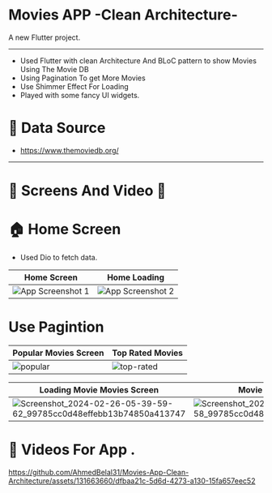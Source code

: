 # Movies APP  -Clean Architecture-
A new Flutter project.

<hr>


* Used Flutter with clean Architecture And BLoC pattern to show Movies Using The Movie DB
* Using Pagination To get More Movies
* Use Shimmer Effect For Loading 
* Played with some fancy UI widgets.
  



# 📌 Data Source 

* https://www.themoviedb.org/
<hr>

 # 📱 Screens And Video 🎥

# 🏠 Home Screen 

* Used Dio to fetch data.

|  Home Screen | Home Loading |
|---------|---------|
| ![App Screenshot 1](https://github.com/AhmedBelal31/Movies-App-Clean-Architecture/assets/131663660/84b5222c-f16d-426b-a057-9d9109463ecf) | ![App Screenshot 2](https://github.com/AhmedBelal31/Movies-App-Clean-Architecture/assets/131663660/bdbffb63-128a-4255-8aa1-78ade7b90327) |



# Use Pagintion 

 |  Popular Movies Screen | Top Rated Movies |
|---------|---------|
| ![popular](https://github.com/AhmedBelal31/Movies-App-Clean-Architecture/assets/131663660/2e66c568-501a-4823-b87b-2a500cd2fa01)|![top-rated](https://github.com/AhmedBelal31/Movies-App-Clean-Architecture/assets/131663660/ff54ac85-8ee0-4178-9d3b-1e1f4dde796a)|



 |  Loading Movie Movies Screen | Movie Details Screen |
|---------|---------|
| ![Screenshot_2024-02-26-05-39-59-62_99785cc0d48effebb13b74850a413747](https://github.com/AhmedBelal31/Movies-App-Clean-Architecture/assets/131663660/70a038ff-b4e8-47a1-a618-a6d819e1a00e)| ![Screenshot_2024-02-26-05-39-51-58_99785cc0d48effebb13b74850a413747](https://github.com/AhmedBelal31/Movies-App-Clean-Architecture/assets/131663660/0d1455ea-129d-40f1-8dff-18467fcaa2f5)|



# 🎥 Videos For App .


https://github.com/AhmedBelal31/Movies-App-Clean-Architecture/assets/131663660/dfbaa21c-5d6d-4273-a130-15fa657eec52




